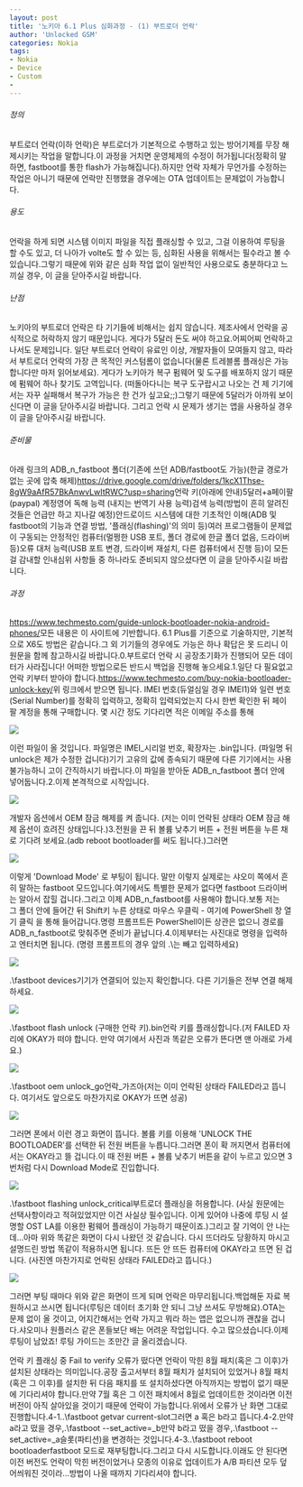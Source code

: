 ```yaml
---
layout: post
title: '노키아 6.1 Plus 심화과정 - (1) 부트로더 언락'
author: 'Unlocked GSM'
categories: Nokia
tags:
- Nokia
- Device
- Custom
- 
---
```



<script> location.href='https://cafe.naver.com/develoid/822252' ; </script>

<p>
 <h6 >정의</h6>
</p>

<p>
 <p>부트로더 언락(이하 언락)은 부트로더가 기본적으로 수행하고 있는 방어기제를 무장 해제시키는 작업을 말합니다.이 과정을 거치면 운영체제의 수정이 허가됩니다(정확히 말하면, fastboot를 통한 flash가 가능해집니다).하지만 언락 자체가 무언가를 수정하는 작업은 아니기 때문에 언락만 진행했을 경우에는 OTA 업데이트는 문제없이 가능합니다.</p>

</p>

<p>
 <h6 >용도</h6>
</p>

<p>
 <p>언락을 하게 되면 시스템 이미지 파일을 직접 플래싱할 수 있고, 그걸 이용하여 루팅을 할 수도 있고, 더 나아가 volte도 할 수 있는 등, 심화된 사용을 위해서는 필수라고 볼 수 있습니다.그렇기 때문에 위와 같은 심화 작업 없이 일반적인 사용으로도 충분하다고 느끼실 경우, 이 글을 닫아주시길 바랍니다.</p>

</p>

<p>
 <h6 >난점</h6>
</p>

<p>
 <p>노키아의 부트로더 언락은 타 기기들에 비해서는 쉽지 않습니다. 제조사에서 언락을 공식적으로 허락하지 않기 때문입니다.&nbsp;게다가 5달러 돈도 써야 하고요.어찌어찌 언락하고 나서도 문제입니다. 일단 부트로더 언락이 유료인 이상, 개발자들이 모여들지 않고, 따라서 부트로더 언락의 가장 큰 목적인 커스텀롬이 없습니다(물론 트레블롬 플래싱은 가능합니다만 마저 읽어보세요). 게다가 노키아가 복구 펌웨어 및 도구를 배포하지 않기 때문에 펌웨어 하나 찾기도 고역입니다. (떠돌아다니는 복구 도구랍시고 나오는 건 제 기기에서는 자꾸 실패해서 복구가 가능은 한 건가 싶고요;;)그렇기 때문에 5달러가&nbsp;아까워 보이신다면 이 글을 닫아주시길 바랍니다.&nbsp;그리고&nbsp;언락 시 문제가 생기는 앱을 사용하실 경우 이 글을 닫아주시길 바랍니다.</p>

</p>

<p>
 <p>
  <p></p>

 </p>

</p>

<p>
 <h6 >준비물</h6>
</p>

<p>
 <p>아래 링크의 ADB_n_fastboot 폴더(기존에 쓰던 ADB/fastboot도 가능)(한글 경로가 없는 곳에 압축 해제)<a href="https://drive.google.com/drive/folders/1kcX1Thse-8gW9aAfR57BkAnwvLwItRWC?usp=sharing">https://drive.google.com/drive/folders/1kcX1Thse-8gW9aAfR57BkAnwvLwItRWC?usp=sharing</a>언락 키(아래에 안내)5달러+a페이팔(paypal) 계정영어 독해 능력 (내지는 번역기 사용 능력)검색 능력(방법이 흔히 알려진 것들은 언급만 하고 지나갈 예정)안드로이드 시스템에 대한 기초적인 이해(ADB 및 fastboot의 기능과 연결 방법, '플래싱(flashing)'의 의미 등)여러 프로그램들이 문제없이 구동되는 안정적인 컴퓨터(멀쩡한 USB 포트, 폴더 경로에 한글 폴더 없음, 드라이버 등)오류 대처 능력(USB 포트 변경, 드라이버 재설치, 다른 컴퓨터에서 진행 등)이 모든 걸 감내할 인내심위 사항들 중 하나라도 준비되지 않으셨다면 이 글을 닫아주시길 바랍니다.</p>

</p>

<p>
 <h6 >과정</h6>
</p>

<p>
 <p><a href="https://www.techmesto.com/guide-unlock-bootloader-nokia-android-phones/">https://www.techmesto.com/guide-unlock-bootloader-nokia-android-phones/</a>모든 내용은 이 사이트에 기반합니다. 6.1 Plus를 기준으로 기술하지만, 기본적으로 X6도 방법은 같습니다.그 외 기기들의 경우에도 가능은 하나 확답은 못 드리니 이 원문을 함께 참고하시길 바랍니다.0.부트로더 언락 시 공장초기화가 진행되어 모든 데이터가 사라집니다! 어떠한 방법으로든 반드시 백업을 진행해 놓으세요.1.일단 다 필요없고 언락 키부터 받아야 합니다.<a href="https://www.techmesto.com/buy-nokia-bootloader-unlock-key/">https://www.techmesto.com/buy-nokia-bootloader-unlock-key/</a>위 링크에서 받으면 됩니다. IMEI 번호(듀얼심일 경우 IMEI1)와 일련 번호(Serial Number)를 정확히 입력하고, 정확히 입력되었는지 다시 한번 확인한 뒤 페이팔 계정을 통해 구매합니다.&nbsp;몇 시간 정도 기다리면 적은 이메일 주소를 통해</p>

</p>

<p>
 <p>
  <img src="https://dthumb-phinf.pstatic.net/?src=%22https%3A%2F%2Fblogfiles.pstatic.net%2FMjAxODA5MTFfMjYz%2FMDAxNTM2NjU3NjM0OTUw.UBMMF-RZWJMAa9Tw9fSGj2i9zUov_tcFygho7hu45Pcg.WfJ5bl8GmxowqyfzL_L2HWsYyZhhma_0AmkUEuJacmYg.PNG.kevin110419%2Fimage_2063605591536657497584.png%22&amp;type=cafe_wa740">
 </p>

</p>

<p>
 <p>이런 파일이 올 것입니다. 파일명은 IMEI_시리얼 번호, 확장자는 .bin입니다. (파일명 뒤 unlock은 제가 수정한 겁니다)기기 고유의 값에 종속되기 때문에 다른 기기에서는 사용 불가능하니 고이 간직하시기 바랍니다.이 파일을 받아둔 ADB_n_fastboot 폴더 안에 넣어둡니다.2.이제 본격적으로 시작입니다.</p>

</p>

<p>
 <p>
  <img src="https://dthumb-phinf.pstatic.net/?src=%22https%3A%2F%2Fblogfiles.pstatic.net%2FMjAxODA5MTFfODUg%2FMDAxNTM2NjYxNjcwNTI5.ISYQtevO8rTfB7HxG7FGWYx6nlsyGfb0bZIkM02WISUg.TPjv03M7oXngb81PNB6DE35pmWG7yeKpNJ17O2aWKW4g.PNG.kevin110419%2Fimage_2474946181536659182649.png%22&amp;type=cafe_wa740">
 </p>

</p>

<p>
 <p>개발자 옵션에서 OEM 잠금 해제를 켜 줍니다. (저는 이미 언락된 상태라 OEM 잠금 해제 옵션이 흐려진 상태입니다.)3.전원을 끈 뒤 볼륨 낮추기 버튼 + 전원 버튼을 누른 채로 기다려 보세요.(adb reboot bootloader를 써도 됩니다.)그러면</p>

</p>

<p>
 <p>
  <img src="https://dthumb-phinf.pstatic.net/?src=%22https%3A%2F%2Fblogfiles.pstatic.net%2FMjAxODA5MTFfODgg%2FMDAxNTM2NjU5MzAxOTA5.pfmYCyvixlDuyYcGjO7cXLGTu0sJoImnM1QR-yZ3wSYg.nQEoHqTMtPq5bX3k8O-oUkjDq-HQ2zQFpM4E7TIcpcsg.JPEG.kevin110419%2FIMG_0007.JPG%22&amp;type=cafe_wa740">
 </p>

</p>

<p>
 <p>이렇게 'Download Mode' 로 부팅이 됩니다. 말만 이렇지 실제로는 샤오미 쪽에서 흔히 말하는 fastboot 모드입니다.여기에서도 특별한 문제가 없다면 fastboot 드라이버는 알아서 잡힐 겁니다.그리고 이제 ADB_n_fastboot를 사용해야 합니다.보통 저는 그&nbsp;폴더 안에 들어간 뒤 Shift키 누른 상태로 마우스 우클릭 - 여기에 PowerShell 창 열기 클릭&nbsp;을 통해 들어갑니다.명령 프롬프트든 PowerShell이든 상관은 없으니&nbsp;경로를 ADB_n_fastboot로 맞춰주면 준비가 끝납니다.4.이제부터는 사진대로 명령을 입력하고 엔터치면 됩니다. (명령 프롬프트의 경우 앞의 .\는 빼고 입력하세요)</p>

</p>

<p>
 <p>
  <img src="https://dthumb-phinf.pstatic.net/?src=%22https%3A%2F%2Fblogfiles.pstatic.net%2FMjAxODA5MTFfOTgg%2FMDAxNTM2NjYwODI0Njkz.HYyAXrfWk3w4QH9Mo6bYSizQMNQ4gGG3TW0jw0Vmz2cg.mpJNX4QUASxQTUQ48bmoQBAfcVI_di-0sGQsGPQWbBAg.PNG.kevin110419%2Fimage_4676014711536660804218.png%22&amp;type=cafe_wa740">
 </p>

</p>

<p>
 <p>.\fastboot devices기기가 연결되어 있는지 확인합니다. 다른 기기들은 전부 연결 해제하세요.</p>

</p>

<p>
 <p>
  <img src="https://dthumb-phinf.pstatic.net/?src=%22https%3A%2F%2Fblogfiles.pstatic.net%2FMjAxODA5MTFfMjE1%2FMDAxNTM2NjY4NTExNTc3.JNeJ-y84Dcb_IbpNYk3qmqeUTtvMgr6Cj9Yj75GoHdUg.S8M6BXM7tYNV2KbJANda7v6XgyzGC2D96rVkxPoi7Xkg.PNG.kevin110419%2Fimage_1053896751536668487201.png%22&amp;type=cafe_wa740">
 </p>

</p>

<p>
 <p>.\fastboot flash unlock (구매한 언락 키).bin언락 키를 플래싱합니다.(저 FAILED 자리에 OKAY가 떠야 합니다. 만약 여기에서 사진과 똑같은 오류가 뜬다면 맨 아래로 가세요.)</p>

</p>

<p>
 <p>
  <img src="https://dthumb-phinf.pstatic.net/?src=%22https%3A%2F%2Fblogfiles.pstatic.net%2FMjAxODA5MTFfNjQg%2FMDAxNTM2NjYwOTE1NDc5.-2Ux0wnGnDI5JxequOmyn3nLh25TE6hM1u4ITLaQl9Ag.V0V8M-kGHsxrC28_HCDC92_Onah0naaM6OybTiKHyp4g.PNG.kevin110419%2F%25EC%25BA%25A1%25EC%25B2%25985.PNG%22&amp;type=cafe_wa740">
 </p>

</p>

<p>
 <p>.\fastboot oem unlock_go언락_가즈아(저는 이미 언락된 상태라 FAILED라고 뜹니다. 여기서도 앞으로도 마찬가지로 OKAY가 뜨면 성공)</p>

</p>

<p>
 <p>
  <img src="https://dthumb-phinf.pstatic.net/?src=%22https%3A%2F%2Fblogfiles.pstatic.net%2FMjAxODA5MTFfNTcg%2FMDAxNTM2NjYxMzk5NzQ3.qnafa1Q2pLXilEHdLPY1cidn0gMbyfmOs8UzZnrFJbUg.08MNlVqKR6mzPFXuzegGuHm7_pTbJH8NycoBws3xvcMg.JPEG.kevin110419%2FIMG_0004.jpg%22&amp;type=cafe_wa740">
 </p>

</p>

<p>
 <p>그러면 폰에서 이런 경고 화면이 뜹니다. 볼륨 키를 이용해 'UNLOCK THE BOOTLOADER'를 선택한 뒤 전원 버튼을 누릅니다.그러면 폰이 확 꺼지면서 컴퓨터에서는 OKAY라고 뜰 겁니다.이 때 전원 버튼 + 볼륨 낮추기 버튼을 같이 누르고 있으면 3번처럼 다시 Download Mode로 진입합니다.</p>

</p>

<p>
 <p>
  <img src="https://dthumb-phinf.pstatic.net/?src=%22https%3A%2F%2Fblogfiles.pstatic.net%2FMjAxODA5MTFfMTUy%2FMDAxNTM2NjYxMDI2MTgy.6Bb7ILgqTFBjPoa23dWhlJXBl75jw8Ed4f6pFAJQLQAg.uegOm4AF0V9iyukRTP3B8IuLdbGvNLK06u6LmLXew6cg.PNG.kevin110419%2F%25EC%25BA%25A1%25EC%25B2%25986.PNG%22&amp;type=cafe_wa740">
 </p>

</p>

<p>
 <p>.\fastboot flashing unlock_critical부트로더 플래싱을 허용합니다. (사실 원문에는 선택사항이라고 적혀있었지만 이건 사실상 필수입니다. 이게 있어야 나중에 루팅 시 설명할 OST LA를 이용한 펌웨어 플래싱이 가능하기 때문이죠.)그리고 잘 기억이 안 나는데...아마 위와 똑같은 화면이 다시 나왔던 것 같습니다. 다시 뜨더라도 당황하지 마시고 설명드린 방법 똑같이 적용하시면 됩니다. 뜨든 안 뜨든 컴퓨터에 OKAY라고 뜨면 된 겁니다.&nbsp;(사진엔 마찬가지로 언락된 상태라 FAILED라고 뜹니다.)</p>

</p>

<p>
 <p>
  <img src="https://dthumb-phinf.pstatic.net/?src=%22https%3A%2F%2Fblogfiles.pstatic.net%2FMjAxODA5MTFfMTM0%2FMDAxNTM2NjY4MzIyODc1.siBNXop_DSsk2vKcZifN5-QXa43FE4B9fNQJt4pzEBgg.CAr4AYkN44LFAuQTFeLXf6x3n0XtzTL3g-FiNCb5b80g.JPEG.kevin110419%2Fimage_4179299931536668163931.jpg%22&amp;type=cafe_wa740">
 </p>

</p>

<p>
 <p>그러면 부팅 때마다 위와 같은 화면이 뜨게 되며 언락은 마무리됩니다.백업해둔 자료 복원하시고 쓰시면 됩니다(루팅은 데이터 초기화 안 되니 그냥 쓰셔도 무방해요).OTA는 문제 없이 올 것이고, 어지간해서는 언락 가지고 뭐라 하는 앱은 없으니까 괜찮을 겁니다.샤오미나 원플러스 같은 폰들보단 배는 어려운 작업입니다. 수고 많으셨습니다.이제 루팅이 남았죠! 루팅 가이드는 조만간 글 올리겠습니다.</p>

</p>

<p>
 <p>
  <p></p>

 </p>

</p>

<p>
 <p>언락 키 플래싱 중 Fail to verify 오류가 떴다면 언락이 막힌 8월 패치(혹은 그 이후)가 설치된 상태라는 의미입니다.공장 출고서부터 8월 패치가 설치되어 있었거나 8월 패치(혹은 그 이후)를 설치한 뒤 다음 패치를 또 설치하셨다면 아직까지는 방법이 없기 때문에 기다리셔야 합니다.만약 7월 혹은 그 이전 패치에서 8월로 업데이트한 것이라면 이전 버전이 아직 살아있을 것이기 때문에 언락이 가능합니다.위에서 오류가 난 화면 그대로 진행합니다.4-1..\fastboot getvar current-slot그러면 a 혹은 b라고 뜹니다.4-2.만약 a라고 떴을 경우,.\fastboot --set_active=_b만약 b라고 떴을 경우,.\fastboot --set_active=_a슬롯(파티션)을 변경하는 것입니다.4-3..\fastboot reboot bootloaderfastboot 모드로 재부팅합니다.그리고 다시 시도합니다.이래도 안 된다면 이전 버전도 언락이 막힌 버전이었거나 모종의 이유로 업데이트가 A/B 파티션 모두 덮어씌워진 것이라...방법이 나올 때까지 기다리셔야 합니다.</p>

</p>

